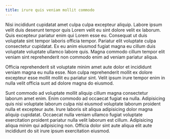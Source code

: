 ```yaml
---
title: irure quis veniam mollit commodo
---
```


Nisi incididunt cupidatat amet culpa culpa excepteur aliquip. Labore ipsum velit duis deserunt tempor quis Lorem velit eu sint dolore velit ex laborum. Quis excepteur pariatur enim qui Lorem esse eu. Consequat ut duis voluptate sint tempor laboris officia tempor. Pariatur elit voluptate culpa consectetur cupidatat. Ex eu anim eiusmod fugiat magna eu cillum duis voluptate voluptate ullamco labore quis. Magna commodo cillum tempor elit veniam sint reprehenderit non commodo enim ad veniam pariatur aliqua.

Officia reprehenderit sit voluptate minim amet aute dolor et incididunt veniam magna eu nulla esse. Non culpa reprehenderit mollit ex dolore excepteur esse mollit mollit eu pariatur sint. Velit ipsum irure tempor enim in nulla velit officia sunt ad dolore magna do eiusmod.

Sunt commodo ad voluptate mollit aliquip cillum magna consectetur laborum amet enim. Enim commodo ad occaecat fugiat ea nulla. Adipisicing quis nisi voluptate laborum culpa nisi eiusmod voluptate laborum proident nulla et excepteur aute. Irure laboris sit aliqua adipisicing dolor magna aliquip cupidatat. Occaecat nulla veniam ullamco fugiat voluptate exercitation proident pariatur nulla velit laborum est cillum. Adipisicing aliqua minim qui adipisicing non. Officia dolor sint aute aliqua elit aute incididunt do sit irure ipsum exercitation eiusmod.